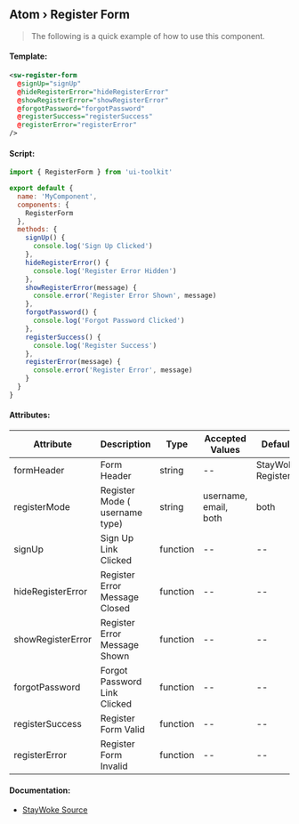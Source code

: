 Atom › Register Form
---

> The following is a quick example of how to use this component.


#### Template:

```xml
<sw-register-form
  @signUp="signUp"
  @hideRegisterError="hideRegisterError"
  @showRegisterError="showRegisterError"
  @forgotPassword="forgotPassword"
  @registerSuccess="registerSuccess"
  @registerError="registerError"
/>
```


#### Script:
```js
import { RegisterForm } from 'ui-toolkit'

export default {
  name: 'MyComponent',
  components: {
    RegisterForm
  },
  methods: {
    signUp() {
      console.log('Sign Up Clicked')
    },
    hideRegisterError() {
      console.log('Register Error Hidden')
    },
    showRegisterError(message) {
      console.error('Register Error Shown', message)
    },
    forgotPassword() {
      console.log('Forgot Password Clicked')
    },
    registerSuccess() {
      console.log('Register Success')
    },
    registerError(message) {
      console.error('Register Error', message)
    }
  }
}
```


#### Attributes:

Attribute         | Description                    | Type     | Accepted Values       | Default
------------------|--------------------------------|----------|-----------------------|------------
formHeader        | Form Header                    | string   | --                    | StayWoke Register
registerMode      | Register Mode ( username type) | string   | username, email, both | both
signUp            | Sign Up Link Clicked           | function | --                    | --
hideRegisterError | Register Error Message Closed  | function | --                    | --
showRegisterError | Register Error Message Shown   | function | --                    | --
forgotPassword    | Forgot Password Link Clicked   | function | --                    | --
registerSuccess   | Register Form Valid            | function | --                    | --
registerError     | Register Form Invalid          | function | --                    | --


#### Documentation:

* [StayWoke Source](https://github.com/staywoke/ui-toolkit/tree/master/src/components/templates/register-form)
